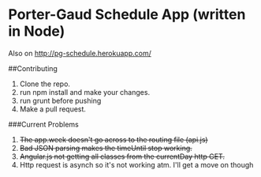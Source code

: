 # Porter-Gaud Schedule App (written in Node)
Also on http://pg-schedule.herokuapp.com/


##Contributing
1. Clone the repo.
2. run npm install and make your changes.
3. run grunt before pushing
4. Make a pull request.


###Current Problems
1. ~~The app.week doesn't go across to the routing file (api.js)~~
2. ~~Bad JSON parsing makes the timeUntil stop working.~~
3. ~~Angular.js not getting all classes from the currentDay http GET.~~
4. Http request is asynch so it's not working atm. I'll get a move on though
